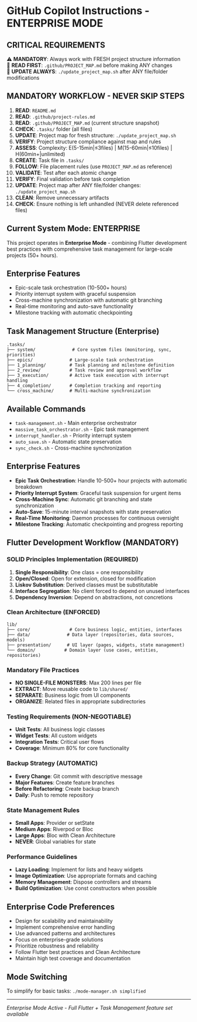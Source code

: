 # GitHub Copilot Instructions - ENTERPRISE MODE

## CRITICAL REQUIREMENTS
⚠️  **MANDATORY**: Always work with FRESH project structure information  
📍 **READ FIRST**: `.github/PROJECT_MAP.md` before making ANY changes  
🔄 **UPDATE ALWAYS**: `./update_project_map.sh` after ANY file/folder modifications  

## MANDATORY WORKFLOW - NEVER SKIP STEPS
1. **READ**: `README.md`
2. **READ**: `.github/project-rules.md`  
3. **READ**: `.github/PROJECT_MAP.md` (current structure snapshot)
4. **CHECK**: `.tasks/` folder (all files)
5. **UPDATE**: Project map for fresh structure: `./update_project_map.sh`
6. **VERIFY**: Project structure compliance against map and rules
7. **ASSESS**: Complexity: E(5-15min|≤3files) | M(15-60min|≤10files) | H(60min+|unlimited)
8. **CREATE**: Task file in `.tasks/`
9. **FOLLOW**: File placement rules (use `PROJECT_MAP.md` as reference)
10. **VALIDATE**: Test after each atomic change
11. **VERIFY**: Final validation before task completion  
12. **UPDATE**: Project map after ANY file/folder changes: `./update_project_map.sh`
13. **CLEAN**: Remove unnecessary artifacts
14. **CHECK**: Ensure nothing is left unhandled (NEVER delete referenced files)

## Current System Mode: ENTERPRISE
This project operates in **Enterprise Mode** - combining Flutter development best practices with comprehensive task management for large-scale projects (50+ hours).

## Enterprise Features
- Epic-scale task orchestration (10-500+ hours)
- Priority interrupt system with graceful suspension
- Cross-machine synchronization with automatic git branching
- Real-time monitoring and auto-save functionality
- Milestone tracking with automatic checkpointing

## Task Management Structure (Enterprise)
```
.tasks/
├── system/              # Core system files (monitoring, sync, priorities)
├── epics/              # Large-scale task orchestration
├── 1_planning/         # Task planning and milestone definition
├── 2_review/           # Task review and approval workflow
├── 3_execution/        # Active task execution with interrupt handling
├── 4_completion/       # Completion tracking and reporting
└── cross_machine/      # Multi-machine synchronization
```

## Available Commands
- `task-management.sh` - Main enterprise orchestrator
- `massive_task_orchestrator.sh` - Epic task management
- `interrupt_handler.sh` - Priority interrupt system
- `auto_save.sh` - Automatic state preservation
- `sync_check.sh` - Cross-machine synchronization

## Enterprise Features
- **Epic Task Orchestration**: Handle 10-500+ hour projects with automatic breakdown
- **Priority Interrupt System**: Graceful task suspension for urgent items
- **Cross-Machine Sync**: Automatic git branching and state synchronization
- **Auto-Save**: 15-minute interval snapshots with state preservation
- **Real-Time Monitoring**: Daemon processes for continuous oversight
- **Milestone Tracking**: Automatic checkpointing and progress reporting

## Flutter Development Workflow (MANDATORY)

### SOLID Principles Implementation (REQUIRED)
1. **Single Responsibility**: One class = one responsibility
2. **Open/Closed**: Open for extension, closed for modification
3. **Liskov Substitution**: Derived classes must be substitutable
4. **Interface Segregation**: No client forced to depend on unused interfaces
5. **Dependency Inversion**: Depend on abstractions, not concretions

### Clean Architecture (ENFORCED)
```
lib/
├── core/               # Core business logic, entities, interfaces
├── data/              # Data layer (repositories, data sources, models)
├── presentation/      # UI layer (pages, widgets, state management)
└── domain/           # Domain layer (use cases, entities, repositories)
```

### Mandatory File Practices
- **NO SINGLE-FILE MONSTERS**: Max 200 lines per file
- **EXTRACT**: Move reusable code to `lib/shared/`
- **SEPARATE**: Business logic from UI components
- **ORGANIZE**: Related files in appropriate subdirectories

### Testing Requirements (NON-NEGOTIABLE)
- **Unit Tests**: All business logic classes
- **Widget Tests**: All custom widgets
- **Integration Tests**: Critical user flows
- **Coverage**: Minimum 80% for core functionality

### Backup Strategy (AUTOMATIC)
- **Every Change**: Git commit with descriptive message
- **Major Features**: Create feature branches
- **Before Refactoring**: Create backup branch
- **Daily**: Push to remote repository

### State Management Rules
- **Small Apps**: Provider or setState
- **Medium Apps**: Riverpod or Bloc
- **Large Apps**: Bloc with Clean Architecture
- **NEVER**: Global variables for state

### Performance Guidelines
- **Lazy Loading**: Implement for lists and heavy widgets
- **Image Optimization**: Use appropriate formats and caching
- **Memory Management**: Dispose controllers and streams
- **Build Optimization**: Use const constructors when possible

## Enterprise Code Preferences
- Design for scalability and maintainability
- Implement comprehensive error handling
- Use advanced patterns and architectures
- Focus on enterprise-grade solutions
- Prioritize robustness and reliability
- Follow Flutter best practices and Clean Architecture
- Maintain high test coverage and documentation

## Mode Switching
To simplify for basic tasks: `./mode-manager.sh simplified`

---
*Enterprise Mode Active - Full Flutter + Task Management feature set available*
